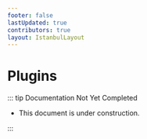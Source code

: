 ```yaml
---
footer: false
lastUpdated: true
contributors: true
layout: IstanbulLayout
---
```


# Plugins

::: tip Documentation Not Yet Completed

- This document is under construction.

:::
